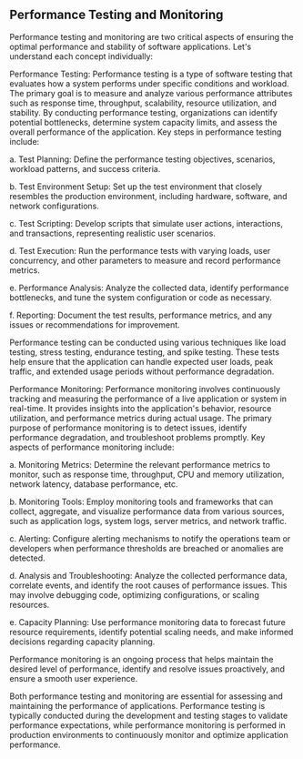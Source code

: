 ## Performance Testing and Monitoring

Performance testing and monitoring are two critical aspects of ensuring the optimal performance and stability of software applications. Let's understand each concept individually:

Performance Testing:
Performance testing is a type of software testing that evaluates how a system performs under specific conditions and workload. The primary goal is to measure and analyze various performance attributes such as response time, throughput, scalability, resource utilization, and stability. By conducting performance testing, organizations can identify potential bottlenecks, determine system capacity limits, and assess the overall performance of the application.
Key steps in performance testing include:

a. Test Planning: Define the performance testing objectives, scenarios, workload patterns, and success criteria.

b. Test Environment Setup: Set up the test environment that closely resembles the production environment, including hardware, software, and network configurations.

c. Test Scripting: Develop scripts that simulate user actions, interactions, and transactions, representing realistic user scenarios.

d. Test Execution: Run the performance tests with varying loads, user concurrency, and other parameters to measure and record performance metrics.

e. Performance Analysis: Analyze the collected data, identify performance bottlenecks, and tune the system configuration or code as necessary.

f. Reporting: Document the test results, performance metrics, and any issues or recommendations for improvement.

Performance testing can be conducted using various techniques like load testing, stress testing, endurance testing, and spike testing. These tests help ensure that the application can handle expected user loads, peak traffic, and extended usage periods without performance degradation.

Performance Monitoring:
Performance monitoring involves continuously tracking and measuring the performance of a live application or system in real-time. It provides insights into the application's behavior, resource utilization, and performance metrics during actual usage. The primary purpose of performance monitoring is to detect issues, identify performance degradation, and troubleshoot problems promptly.
Key aspects of performance monitoring include:

a. Monitoring Metrics: Determine the relevant performance metrics to monitor, such as response time, throughput, CPU and memory utilization, network latency, database performance, etc.

b. Monitoring Tools: Employ monitoring tools and frameworks that can collect, aggregate, and visualize performance data from various sources, such as application logs, system logs, server metrics, and network traffic.

c. Alerting: Configure alerting mechanisms to notify the operations team or developers when performance thresholds are breached or anomalies are detected.

d. Analysis and Troubleshooting: Analyze the collected performance data, correlate events, and identify the root causes of performance issues. This may involve debugging code, optimizing configurations, or scaling resources.

e. Capacity Planning: Use performance monitoring data to forecast future resource requirements, identify potential scaling needs, and make informed decisions regarding capacity planning.

Performance monitoring is an ongoing process that helps maintain the desired level of performance, identify and resolve issues proactively, and ensure a smooth user experience.

Both performance testing and monitoring are essential for assessing and maintaining the performance of applications. Performance testing is typically conducted during the development and testing stages to validate performance expectations, while performance monitoring is performed in production environments to continuously monitor and optimize application performance.





